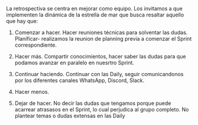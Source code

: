 La retrospectiva se centra en mejorar como equipo. Los invitamos a que implementen la
dinámica de la estrella de mar que busca resaltar aquello que hay que:
1. Comenzar a hacer.
Hacer reuniones técnicas para solventar las dudas.
Planificar- realizamos la reunion de planning previa a comenzar el Sprint correspondiente.
2. Hacer más.
Compartir conocimientos, hacer saber las dudas para que podamos avanzar en paralelo en nuesrtro Sprint.                           
3. Continuar haciendo.
Continuar con las Daily, seguir comunicandonos por los diferentes canales WhatsApp, Discord, Slack.
4. Hacer menos.

5. Dejar de hacer.
No decir las dudas que tengamos porque puede acarrear atrasasos en el Sprint, lo cual perjudica al grupo completo.
No plantear temas o dudas extensas en las Daily
 

